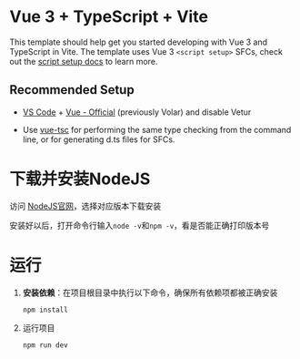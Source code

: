 # Vue 3 + TypeScript + Vite

This template should help get you started developing with Vue 3 and TypeScript in Vite. The template uses Vue 3 `<script setup>` SFCs, check out the [script setup docs](https://v3.vuejs.org/api/sfc-script-setup.html#sfc-script-setup) to learn more.

## Recommended Setup

- [VS Code](https://code.visualstudio.com/) + [Vue - Official](https://marketplace.visualstudio.com/items?itemName=Vue.volar) (previously Volar) and disable Vetur

- Use [vue-tsc](https://github.com/vuejs/language-tools/tree/master/packages/tsc) for performing the same type checking from the command line, or for generating d.ts files for SFCs.

# 下载并安装NodeJS

访问 [NodeJS官网](https://nodejs.cn/download/)，选择对应版本下载安装

安装好以后，打开命令行输入`node -v`和`npm -v`，看是否能正确打印版本号

# 运行

1. **安装依赖**：在项目根目录中执行以下命令，确保所有依赖项都被正确安装

   ```
   npm install
   ```

2. 运行项目

   ```
   npm run dev
   ```

   

